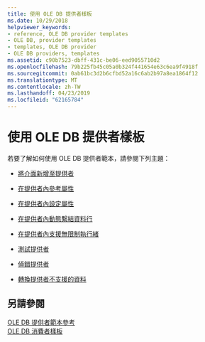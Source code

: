 ```yaml
---
title: 使用 OLE DB 提供者樣板
ms.date: 10/29/2018
helpviewer_keywords:
- reference, OLE DB provider templates
- OLE DB, provider templates
- templates, OLE DB provider
- OLE DB providers, templates
ms.assetid: c90b7523-dbff-431c-be06-eed9055710d2
ms.openlocfilehash: 79b225fb45c05a0b324f441654e63c6ea9f4918f
ms.sourcegitcommit: 0ab61bc3d2b6cfbd52a16c6ab2b97a8ea1864f12
ms.translationtype: MT
ms.contentlocale: zh-TW
ms.lasthandoff: 04/23/2019
ms.locfileid: "62165784"
---
```

# <a name="working-with-ole-db-provider-templates"></a>使用 OLE DB 提供者樣板

若要了解如何使用 OLE DB 提供者範本，請參閱下列主題：

- [將介面新增至提供者](../../data/oledb/adding-an-interface-to-your-provider.md)

- [在提供者內參考屬性](../../data/oledb/referencing-a-property-in-your-provider.md)

- [在提供者內設定屬性](../../data/oledb/setting-properties-in-your-provider.md)

- [在提供者內動態繫結資料行](../../data/oledb/dynamically-binding-columns-in-your-provider.md)

- [在提供者內支援無限制執行緒](../../data/oledb/supporting-free-threading-in-your-provider.md)

- [測試提供者](../../data/oledb/testing-your-provider.md)

- [偵錯提供者](../../data/oledb/debugging-your-provider.md)

- [轉換提供者不支援的資料](../../data/oledb/converting-data-not-supported-by-the-provider.md)

## <a name="see-also"></a>另請參閱

[OLE DB 提供者範本參考](../../data/oledb/ole-db-provider-templates-reference.md)<br/>
[OLE DB 消費者樣板](../../data/oledb/ole-db-consumer-templates-cpp.md)